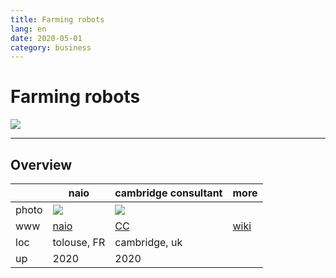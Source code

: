 ```yaml
---
title: Farming robots
lang: en
date: 2020-05-01
category: business
---
```


# Farming robots
![][farm_robot]

[farm_robot]:https://www.usinenouvelle.com/mediatheque/1/3/9/000864931_image_896x598/naio-ok-jpg.png

---

## Overview

|      | naio            | cambridge consultant | more |
|------|-----------------|----------------------|------|
|photo | ![][naio]       | ![][mamut]           |      |
|www   | [naio][naio_ww] | [CC][cc_ww]          | [wiki][wiki_ww] |
|loc   | tolouse, FR     | cambridge, uk        | |
|up    | 2020            | 2020                 | |

[naio]: https://www.usinenouvelle.com/mediatheque/1/3/9/000864931_image_896x598/naio-ok-jpg.png
[naio_ww]: www.naio-technologies.com
[mamut]:https://www.cambridgeconsultants.com/press-releases/mamut-autonomous-robot-field-agritech
[cc_ww]:https://www.cambridgeconsultants.com/
[wiki_ww]:https://en.wikipedia.org/wiki/Agricultural_robot

